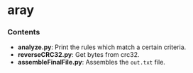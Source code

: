 # aray

### Contents
- **analyze.py**: Print the rules which match a certain criteria.
- **reverseCRC32.py**: Get bytes from crc32.
- **assembleFinalFile.py**: Assembles the `out.txt` file.
